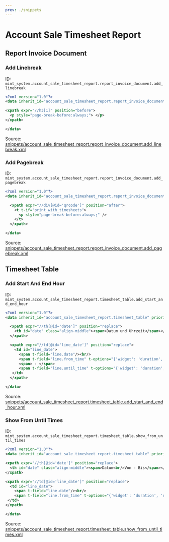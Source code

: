 ```yaml
---
prev: ./snippets
---
```

# Account Sale Timesheet Report
## Report Invoice Document  
### Add Linebreak  
ID: `mint_system.account_sale_timesheet_report.report_invoice_document.add_linebreak`  
```xml
<?xml version="1.0"?>
<data inherit_id="account_sale_timesheet_report.report_invoice_document" priority="50">

<xpath expr="//h3[1]" position="before">
  <p style="page-break-before:always;"> </p>
</xpath>

</data>
```
Source: [snippets/account_sale_timesheet_report.report_invoice_document.add_linebreak.xml](https://github.com/Mint-System/Odoo-Development/tree/14.0/snippets/account_sale_timesheet_report.report_invoice_document.add_linebreak.xml)

### Add Pagebreak  
ID: `mint_system.account_sale_timesheet_report.report_invoice_document.add_pagebreak`  
```xml
<?xml version="1.0"?>
<data inherit_id="account_sale_timesheet_report.report_invoice_document" priority="50">

  <xpath expr="//div[@id='qrcode']" position="after">
    <t t-if="print_with_timesheets">
      <p style="page-break-before:always;" />
    </t>
  </xpath>

</data>
```
Source: [snippets/account_sale_timesheet_report.report_invoice_document.add_pagebreak.xml](https://github.com/Mint-System/Odoo-Development/tree/14.0/snippets/account_sale_timesheet_report.report_invoice_document.add_pagebreak.xml)

## Timesheet Table  
### Add Start And End Hour  
ID: `mint_system.account_sale_timesheet_report.timesheet_table.add_start_and_end_hour`  
```xml
<?xml version="1.0"?>
<data inherit_id="account_sale_timesheet_report.timesheet_table" priority="50">

  <xpath expr="//th[@id='date']" position="replace">
    <th id="date" class="align-middle"><span>Datum und Uhrzeit</span></th>
  </xpath>

  <xpath expr="//td[@id='line_date']" position="replace">
    <td id="line_date">
      <span t-field="line.date"/><br/>
      <span t-field="line.from_time" t-options="{'widget': 'duration', 'digital': True, 'unit': 'hour', 'round': 'minute'}"/>
      <span> - </span> 
      <span t-field="line.until_time" t-options="{'widget': 'duration', 'digital': True, 'unit': 'hour', 'round': 'minute'}"/>
   </td>
  </xpath>

</data>
```
Source: [snippets/account_sale_timesheet_report.timesheet_table.add_start_and_end_hour.xml](https://github.com/Mint-System/Odoo-Development/tree/14.0/snippets/account_sale_timesheet_report.timesheet_table.add_start_and_end_hour.xml)

### Show From Until Times  
ID: `mint_system.account_sale_timesheet_report.timesheet_table.show_from_until_times`  
```xml
<?xml version="1.0"?>
<data inherit_id="account_sale_timesheet_report.timesheet_table" priority="50">

<xpath expr="//th[@id='date']" position="replace">
  <th id="date" class="align-middle"><span>Datum<br/>Von - Bis</span></th>
</xpath>

<xpath expr="//td[@id='line_date']" position="replace">
  <td id="line_date">
    <span t-field="line.date"/><br/>
    <span t-field="line.from_time" t-options="{'widget': 'duration', 'digital': True, 'unit': 'hour', 'round': 'minute'}" /> - <span t-field="line.until_time" t-options="{'widget': 'duration', 'digital': True, 'unit': 'hour', 'round': 'minute'}" />
 </td>
</xpath>

</data>
```
Source: [snippets/account_sale_timesheet_report.timesheet_table.show_from_until_times.xml](https://github.com/Mint-System/Odoo-Development/tree/14.0/snippets/account_sale_timesheet_report.timesheet_table.show_from_until_times.xml)

